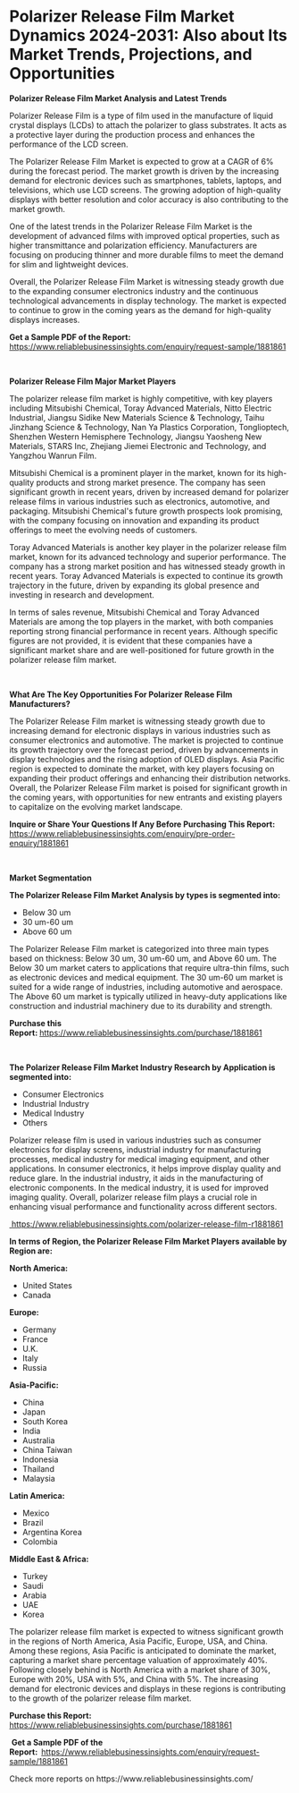 <p><h1>Polarizer Release Film Market Dynamics 2024-2031: Also about Its Market Trends, Projections, and Opportunities</h1></p><p><strong>Polarizer Release Film Market Analysis and Latest Trends</strong></p>
<p><p>Polarizer Release Film is a type of film used in the manufacture of liquid crystal displays (LCDs) to attach the polarizer to glass substrates. It acts as a protective layer during the production process and enhances the performance of the LCD screen.</p><p>The Polarizer Release Film Market is expected to grow at a CAGR of 6% during the forecast period. The market growth is driven by the increasing demand for electronic devices such as smartphones, tablets, laptops, and televisions, which use LCD screens. The growing adoption of high-quality displays with better resolution and color accuracy is also contributing to the market growth.</p><p>One of the latest trends in the Polarizer Release Film Market is the development of advanced films with improved optical properties, such as higher transmittance and polarization efficiency. Manufacturers are focusing on producing thinner and more durable films to meet the demand for slim and lightweight devices.</p><p>Overall, the Polarizer Release Film Market is witnessing steady growth due to the expanding consumer electronics industry and the continuous technological advancements in display technology. The market is expected to continue to grow in the coming years as the demand for high-quality displays increases.</p></p>
<p><strong>Get a Sample PDF of the Report:&nbsp;</strong> <a href="https://www.reliablebusinessinsights.com/enquiry/request-sample/1881861">https://www.reliablebusinessinsights.com/enquiry/request-sample/1881861</a></p>
<p>&nbsp;</p>
<p><strong>Polarizer Release Film Major Market Players</strong></p>
<p><p>The polarizer release film market is highly competitive, with key players including Mitsubishi Chemical, Toray Advanced Materials, Nitto Electric Industrial, Jiangsu Sidike New Materials Science & Technology, Taihu Jinzhang Science & Technology, Nan Ya Plastics Corporation, Tonglioptech, Shenzhen Western Hemisphere Technology, Jiangsu Yaosheng New Materials, STARS Inc, Zhejiang Jiemei Electronic and Technology, and Yangzhou Wanrun Film.</p><p>Mitsubishi Chemical is a prominent player in the market, known for its high-quality products and strong market presence. The company has seen significant growth in recent years, driven by increased demand for polarizer release films in various industries such as electronics, automotive, and packaging. Mitsubishi Chemical's future growth prospects look promising, with the company focusing on innovation and expanding its product offerings to meet the evolving needs of customers.</p><p>Toray Advanced Materials is another key player in the polarizer release film market, known for its advanced technology and superior performance. The company has a strong market position and has witnessed steady growth in recent years. Toray Advanced Materials is expected to continue its growth trajectory in the future, driven by expanding its global presence and investing in research and development.</p><p>In terms of sales revenue, Mitsubishi Chemical and Toray Advanced Materials are among the top players in the market, with both companies reporting strong financial performance in recent years. Although specific figures are not provided, it is evident that these companies have a significant market share and are well-positioned for future growth in the polarizer release film market.</p></p>
<p>&nbsp;</p>
<p><strong>What Are The Key Opportunities For Polarizer Release Film Manufacturers?</strong></p>
<p><p>The Polarizer Release Film market is witnessing steady growth due to increasing demand for electronic displays in various industries such as consumer electronics and automotive. The market is projected to continue its growth trajectory over the forecast period, driven by advancements in display technologies and the rising adoption of OLED displays. Asia Pacific region is expected to dominate the market, with key players focusing on expanding their product offerings and enhancing their distribution networks. Overall, the Polarizer Release Film market is poised for significant growth in the coming years, with opportunities for new entrants and existing players to capitalize on the evolving market landscape.</p></p>
<p><strong>Inquire or Share Your Questions If Any Before Purchasing This Report:</strong> <a href="https://www.reliablebusinessinsights.com/enquiry/pre-order-enquiry/1881861">https://www.reliablebusinessinsights.com/enquiry/pre-order-enquiry/1881861</a></p>
<p>&nbsp;</p>
<p><strong>Market Segmentation</strong></p>
<p><strong>The Polarizer Release Film Market Analysis by types is segmented into:</strong></p>
<p><ul><li>Below 30 um</li><li>30 um-60 um</li><li>Above 60 um</li></ul></p>
<p><p>The Polarizer Release Film market is categorized into three main types based on thickness: Below 30 um, 30 um-60 um, and Above 60 um. The Below 30 um market caters to applications that require ultra-thin films, such as electronic devices and medical equipment. The 30 um-60 um market is suited for a wide range of industries, including automotive and aerospace. The Above 60 um market is typically utilized in heavy-duty applications like construction and industrial machinery due to its durability and strength.</p></p>
<p><strong>Purchase this Report:&nbsp;</strong><a href="https://www.reliablebusinessinsights.com/purchase/1881861">https://www.reliablebusinessinsights.com/purchase/1881861</a></p>
<p>&nbsp;</p>
<p><strong>The Polarizer Release Film Market Industry Research by Application is segmented into:</strong></p>
<p><ul><li>Consumer Electronics</li><li>Industrial Industry</li><li>Medical Industry</li><li>Others</li></ul></p>
<p><p>Polarizer release film is used in various industries such as consumer electronics for display screens, industrial industry for manufacturing processes, medical industry for medical imaging equipment, and other applications. In consumer electronics, it helps improve display quality and reduce glare. In the industrial industry, it aids in the manufacturing of electronic components. In the medical industry, it is used for improved imaging quality. Overall, polarizer release film plays a crucial role in enhancing visual performance and functionality across different sectors.</p></p>
<p><a href="https://www.reliablebusinessinsights.com/polarizer-release-film-r1881861">&nbsp;https://www.reliablebusinessinsights.com/polarizer-release-film-r1881861</a></p>
<p><strong>In terms of Region, the Polarizer Release Film Market Players available by Region are:</strong></p>
<p>
    <p> <strong> North America: </strong>
        <ul>
            <li>United States</li>
            <li>Canada</li>
        </ul>
        </p> 
    <p> <strong> Europe: </strong>
        <ul>
            <li>Germany</li>
            <li>France</li>
            <li>U.K.</li>
            <li>Italy</li>
            <li>Russia</li>
        </ul>
        </p> 
    <p> <strong> Asia-Pacific: </strong>
        <ul>
            <li>China</li>
            <li>Japan</li>
            <li>South Korea</li>
            <li>India</li>
            <li>Australia</li>
            <li>China Taiwan</li>
            <li>Indonesia</li>
            <li>Thailand</li>
            <li>Malaysia</li>
        </ul>
        </p> 
    <p> <strong> Latin America: </strong>
        <ul>
            <li>Mexico</li>
            <li>Brazil</li>
            <li>Argentina Korea</li>
            <li>Colombia</li>
        </ul>
        </p> 
    <p> <strong> Middle East & Africa: </strong>
        <ul>
            <li>Turkey</li>
            <li>Saudi</li>
            <li>Arabia</li>
            <li>UAE</li>
            <li>Korea</li>
        </ul>
    </p>
    </p>
<p><p>The polarizer release film market is expected to witness significant growth in the regions of North America, Asia Pacific, Europe, USA, and China. Among these regions, Asia Pacific is anticipated to dominate the market, capturing a market share percentage valuation of approximately 40%. Following closely behind is North America with a market share of 30%, Europe with 20%, USA with 5%, and China with 5%. The increasing demand for electronic devices and displays in these regions is contributing to the growth of the polarizer release film market.</p></p>
<p><strong>Purchase this Report: </strong><a href="https://www.reliablebusinessinsights.com/purchase/1881861">https://www.reliablebusinessinsights.com/purchase/1881861</a></p>
<p>&nbsp;<strong>Get a Sample PDF of the Report:&nbsp;&nbsp;</strong><a href="https://www.reliablebusinessinsights.com/enquiry/request-sample/1881861">https://www.reliablebusinessinsights.com/enquiry/request-sample/1881861</a></p>
<p><strong></strong></p>
<p>Check more reports on https://www.reliablebusinessinsights.com/</p>